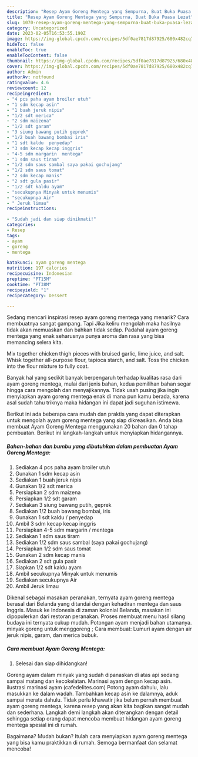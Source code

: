 ```yaml
---
description: "Resep Ayam Goreng Mentega yang Sempurna, Buat Buka Puasa Lezat"
title: "Resep Ayam Goreng Mentega yang Sempurna, Buat Buka Puasa Lezat"
slug: 1070-resep-ayam-goreng-mentega-yang-sempurna-buat-buka-puasa-lezat
category: Uncategorized
date: 2023-02-05T16:53:55.190Z
image: https://img-global.cpcdn.com/recipes/5df0ae7817d87925/680x482cq70/ayam-goreng-mentega-foto-resep-utama.jpg
hideToc: false
enableToc: true
enableTocContent: false
thumbnail: https://img-global.cpcdn.com/recipes/5df0ae7817d87925/680x482cq70/ayam-goreng-mentega-foto-resep-utama.jpg
cover: https://img-global.cpcdn.com/recipes/5df0ae7817d87925/680x482cq70/ayam-goreng-mentega-foto-resep-utama.jpg
author: Admin
authorAv: notfound
ratingvalue: 4.6
reviewcount: 12
recipeingredient:
- "4 pcs paha ayam broiler utuh"
- "1 sdm kecap asin"
- "1 buah jeruk nipis"
- "1/2 sdt merica"
- "2 sdm maizena"
- "1/2 sdt garam"
- "3 siung bawang putih geprek"
- "1/2 buah bawang bombai iris"
- "1 sdt kaldu  penyedap"
- "3 sdm kecap kecap inggris"
- "4-5 sdm margarin  mentega"
- "1 sdm saus tiram"
- "1/2 sdm saus sambal saya pakai gochujang"
- "1/2 sdm saus tomat"
- "2 sdm kecap manis"
- "2 sdt gula pasir"
- "1/2 sdt kaldu ayam"
- "secukupnya Minyak untuk menumis"
- "secukupnya Air"
- " Jeruk limau"
recipeinstructions:

- "Sudah jadi dan siap dinikmati!"
categories:
- Resep
tags:
- ayam
- goreng
- mentega

katakunci: ayam goreng mentega 
nutrition: 197 calories
recipecuisine: Indonesian
preptime: "PT15M"
cooktime: "PT38M"
recipeyield: "1"
recipecategory: Dessert

---
```



Sedang mencari inspirasi resep ayam goreng mentega yang menarik? Cara membuatnya sangat gampang. Tapi Jika keliru mengolah maka hasilnya tidak akan memuaskan dan bahkan tidak sedap. Padahal ayam goreng mentega yang enak seharusnya punya aroma dan rasa yang bisa memancing selera kita.


Mix together chicken thigh pieces with bruised garlic, lime juice, and salt. Whisk together all-purpose flour, tapioca starch, and salt. Toss the chicken into the flour mixture to fully coat.

Banyak hal yang sedikit banyak berpengaruh terhadap kualitas rasa dari ayam goreng mentega, mulai dari jenis bahan, kedua pemilihan bahan segar hingga cara mengolah dan menyajikannya. Tidak usah pusing jika ingin menyiapkan ayam goreng mentega enak di mana pun kamu berada, karena asal sudah tahu triknya maka hidangan ini dapat jadi suguhan istimewa.


Berikut ini ada beberapa cara mudah dan praktis yang dapat diterapkan untuk mengolah ayam goreng mentega yang siap dikreasikan. Anda bisa membuat Ayam Goreng Mentega menggunakan 20 bahan dan 0 tahap pembuatan. Berikut ini langkah-langkah untuk menyiapkan hidangannya.

<!--inarticleads1-->

##### Bahan-bahan dan bumbu yang dibutuhkan dalam pembuatan Ayam Goreng Mentega:

1. Sediakan 4 pcs paha ayam broiler utuh
1. Gunakan 1 sdm kecap asin
1. Sediakan 1 buah jeruk nipis
1. Gunakan 1/2 sdt merica
1. Persiapkan 2 sdm maizena
1. Persiapkan 1/2 sdt garam
1. Sediakan 3 siung bawang putih, geprek
1. Sediakan 1/2 buah bawang bombai, iris
1. Gunakan 1 sdt kaldu / penyedap
1. Ambil 3 sdm kecap kecap inggris
1. Persiapkan 4-5 sdm margarin / mentega
1. Sediakan 1 sdm saus tiram
1. Sediakan 1/2 sdm saus sambal (saya pakai gochujang)
1. Persiapkan 1/2 sdm saus tomat
1. Gunakan 2 sdm kecap manis
1. Sediakan 2 sdt gula pasir
1. Siapkan 1/2 sdt kaldu ayam
1. Ambil secukupnya Minyak untuk menumis
1. Sediakan secukupnya Air
1. Ambil  Jeruk limau


Dikenal sebagai masakan peranakan, ternyata ayam goreng mentega berasal dari Belanda yang ditandai dengan kehadiran mentega dan saus Inggris. Masuk ke Indonesia di zaman kolonial Belanda, masakan ini dipopulerkan dari restoran peranakan. Proses membuat menu hasil silang budaya ini ternyata cukup mudah. Potongan ayam menjadi bahan utamanya. minyak goreng untuk menggoreng ; Cara membuat: Lumuri ayam dengan air jeruk nipis, garam, dan merica bubuk. 

<!--inarticleads2-->

##### Cara membuat Ayam Goreng Mentega:


1. Selesai dan siap dihidangkan!

Goreng ayam dalam minyak yang sudah dipanaskan di atas api sedang sampai matang dan kecokelatan. Marinasi ayam dengan kecap asin. ilustrasi marinasi ayam (cafedelites.com) Potong ayam dahulu, lalu masukkan ke dalam wadah. Tambahkan kecap asin ke dalamnya, aduk sampai merata dahulu. Tidak perlu khawatir jika belum pernah membuat ayam goreng mentega, karena resep yang akan kita bagikan sangat mudah dan sederhana. Langkah demi langkah akan diterangkan dengan detail sehingga setiap orang dapat mencoba membuat hidangan ayam goreng mentega spesial ini di rumah. 

Bagaimana? Mudah bukan? Itulah cara menyiapkan ayam goreng mentega yang bisa kamu praktikkan di rumah. Semoga bermanfaat dan selamat mencoba!
